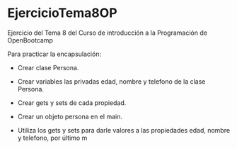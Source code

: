 # EjercicioTema8OP
Ejercicio del Tema 8 del Curso de introducción a la Programación de OpenBootcamp

Para practicar la encapsulación:

- Crear clase Persona.

- Crear variables las privadas edad, nombre y telefono de la clase Persona.

- Crear gets y sets de cada propiedad.

- Crear un objeto persona en el main.

- Utiliza los gets y sets para darle valores a las propiedades edad, nombre y telefono, por último m
